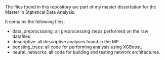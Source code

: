 #

The files found in this repository are part of my master dissertation for the Master in Statistical Data Analysis.

It contains the following files:

- data_preprocsssing: all preprocessing steps performed on the raw datafiles.
- descriptive: all descriptive analyses found in the MP.
- boosting_trees: all code for performing analysis using XGBoost. 
- neural_networks: all code for building and testing network architectures.



